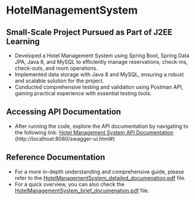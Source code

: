# HotelManagementSystem
## Small-Scale Project Pursued as Part of J2EE Learning
* Developed a Hotel Management System using Spring Boot, Spring Data JPA, Java 8, and
MySQL to efficiently manage reservations, check-ins, check-outs, and room operations.
* Implemented data storage with Java 8 and MySQL, ensuring a robust and scalable
solution for the project.
* Conducted comprehensive testing and validation using Postman API, gaining practical
experience with essential testing tools.

## Accessing API Documentation
* After running the code, explore the API documentation by navigating to the following link:
[Hotel Management System API Documentation](http://localhost:8080/swagger-ui.html#) (http://localhost:8080/swagger-ui.html#)

## Reference Documentation
* For a more in-depth understanding and comprehensive guide, please refer to the [HotelManagementSystem_detailed_documenation.pdf](path/to/HotelManagementSystem_detailed_documenation.pdf) file.
* For a quick overview, you can also check the [HotelManagementSystem_brief_documenation.pdf](path/to/HotelManagementSystem_brief_documenation.pdf) file.


